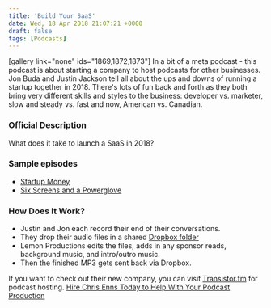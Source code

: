 ```yaml
---
title: 'Build Your SaaS'
date: Wed, 18 Apr 2018 21:07:21 +0000
draft: false
tags: [Podcasts]
---
```


\[gallery link="none" ids="1869,1872,1873"\] In a bit of a meta podcast - this podcast is about starting a company to host podcasts for other businesses. Jon Buda and Justin Jackson tell all about the ups and downs of running a startup together in 2018. There's lots of fun back and forth as they both bring very different skills and styles to the business: developer vs. marketer, slow and steady vs. fast and now, American vs. Canadian.

### Official Description

What does it take to launch a SaaS in 2018?

### Sample episodes

*   [Startup Money](https://saas.transistor.fm/episodes/startup-money)
*   [Six Screens and a Powerglove](https://saas.transistor.fm/episodes/nerd-stuff-our-web-app-tech-stack)

### How Does It Work?

*   Justin and Jon each record their end of their conversations.
*   They drop their audio files in a shared [Dropbox folder](http://db.tt/czHe7sK)
*   Lemon Productions edits the files, adds in any sponsor reads, background music, and intro/outro music.
*   Then the finished MP3 gets sent back via Dropbox.

If you want to check out their new company, you can visit [Transistor.fm](https://transistor.fm) for podcast hosting. [](https://itunes.apple.com/us/podcast/build-your-saas/id1357295850?mt=2&at=10l4Ki)[Hire Chris Enns Today to Help With Your Podcast Production](/contact/)
